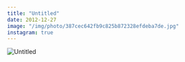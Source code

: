 ```yaml
---
title: "Untitled"
date: 2012-12-27
image: "/img/photo/387cec642fb9c825b872328efdeba7de.jpg"
instagram: true
---
```


![Untitled](/img/photo/387cec642fb9c825b872328efdeba7de.jpg)

